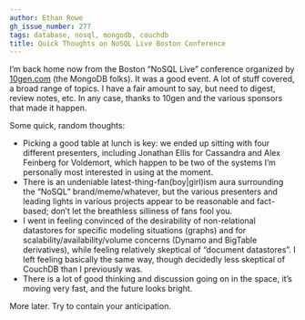 ```yaml
---
author: Ethan Rowe
gh_issue_number: 277
tags: database, nosql, mongodb, couchdb
title: Quick Thoughts on NoSQL Live Boston Conference
---
```


I’m back home now from the Boston “NoSQL Live” conference organized by [10gen.com](https://www.mongodb.com/) (the MongoDB folks). It was a good event. A lot of stuff covered, a broad range of topics. I have a fair amount to say, but need to digest, review notes, etc. In any case, thanks to 10gen and the various sponsors that made it happen.

Some quick, random thoughts:

- Picking a good table at lunch is key: we ended up sitting with four different presenters, including Jonathan Ellis for Cassandra and Alex Feinberg for Voldemort, which happen to be two of the systems I’m personally most interested in using at the moment.
- There is an undeniable latest-thing-fan(boy|girl)ism aura surrounding the “NoSQL” brand/meme/whatever, but the various presenters and leading lights in various projects appear to be reasonable and fact-based; don’t let the breathless silliness of fans fool you.
- I went in feeling convinced of the desirability of non-relational datastores for specific modeling situations (graphs) and for scalability/availability/volume concerns (Dynamo and BigTable derivatives), while feeling relatively skeptical of “document datastores”. I left feeling basically the same way, though decidedly less skeptical of CouchDB than I previously was.
- There is a lot of good thinking and discussion going on in the space, it’s moving very fast, and the future looks bright.

More later. Try to contain your anticipation.

